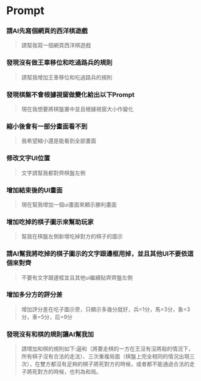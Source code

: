 # Prompt
### 請AI先寫個網頁的西洋棋遊戲
>請幫我寫一個網頁西洋棋遊戲
### 發現沒有做王車移位和吃過路兵的規則
>請幫我增加王車移位和吃過路兵的規則
### 發現棋盤不會根據視窗做變化給出以下Prompt
>現在我想要將棋盤置中並且根據視窗大小作變化
### 縮小後會有一部分畫面看不到
>我希望縮小還是能看到全部畫面
### 修改文字UI位置
>文字請幫我都對齊棋盤左側
### 增加結束後的UI畫面
>現在幫我增加一個ui畫面來顯示勝利畫面
### 增加吃掉的棋子圖示來幫助玩家
>幫我在棋盤左側新增吃掉對方的棋子的圖示
### 請AI幫我將吃掉的棋子圖示的文字跟邊框用掉，並且其他UI不要依這個來對齊
>不要有文字跟邊框並且其他ui繼續貼齊齊盤左側
### 增加多分方的評分差
>增加評分差在吃子圖示旁，只顯示多幾分就好，兵=1分，馬=3分，象=3分，車=5分，后=9分
### 發現沒有和棋的規則讓AI幫我加
>請增加和棋的規則如下:逼和（將要走棋的一方在王沒有沒將殺的情況下，所有棋子沒有合法的走法）、三次重複局面（棋盤上完全相同的情況出現三次），在雙方都沒有足夠的棋子將死對方的時候，或者都不能通過合法的走子將死對方的時候，也判為和局。